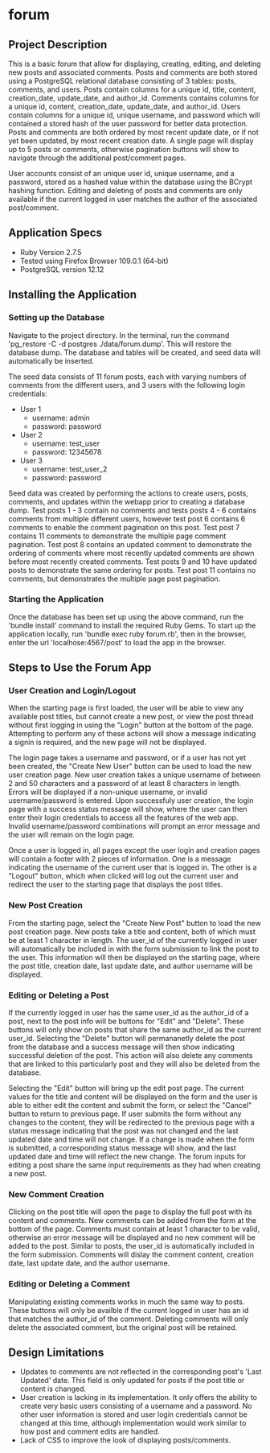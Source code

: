 # forum

## Project Description ##
This is a basic forum that allow for displaying, creating, editing, and deleting new posts and associated comments. Posts and comments are both stored using a PostgreSQL relational database consisting of 3 tables: posts, comments, and users. Posts contain columns for a unique id, title, content, creation_date, update_date, and author_id. Comments contains columns for a unique id, content, creation_date, update_date, and author_id. Users contain columns for a unique id, unique username, and password which will contained a stored hash of the user password for better data protection. Posts and comments are both ordered by most recent update date, or if not yet been updated, by most recent creation date. A single page will display up to 5 posts or comments, otherwise pagination buttons will show to navigate through the additional post/comment pages. 

User accounts consist of an unique user id, unique username, and a password, stored as a hashed value within the database using the BCrypt hashing function. Editing and deleting of posts and comments are only available if the current logged in user matches the author of the associated post/comment.


## Application Specs ##
  - Ruby Version 2.7.5
  - Tested using Firefox Browser 109.0.1 (64-bit)
  - PostgreSQL version 12.12


## Installing the Application ##
### Setting up the Database ###
Navigate to the project directory. In the terminal, run the command 'pg_restore -C -d postgres ./data/forum.dump'. This will restore the database dump. The database and tables will be created, and seed data will automatically be inserted. 

The seed data consists of 11 forum posts, each with varying numbers of comments from the different users, and 3 users with the following login credentials:
  - User 1
    - username: admin
    - password: password
  - User 2
    - username: test_user
    - password: 12345678
  - User 3
    - username: test_user_2
    - password: password

Seed data was created by performing the actions to create users, posts, comments, and updates within the webapp prior to creating a database dump. Test posts 1 - 3 contain no comments and tests posts 4 - 6 contains comments from multiple different users, however test post 6 contains 6 comments to enable the comment pagination on this post. Test post 7 contains 11 comments to demonstrate the multiple page comment pagination. Test post 8 contains an updated comment to demonstrate the ordering of comments where most recently updated comments are shown before most recently created comments. Test posts 9 and 10 have updated posts to demonstrate the same ordering for posts. Test post 11 contains no comments, but demonstrates the multiple page post pagination.

### Starting the Application ###
Once the database has been set up using the above command, run the 'bundle install' command to install the required Ruby Gems. To start up the application locally, run 'bundle exec ruby forum.rb', then in the browser, enter the url 'localhose:4567/post' to load the app in the browser.

## Steps to Use the Forum App ##
### User Creation and Login/Logout ###
When the starting page is first loaded, the user will be able to view any available post titles, but cannot create a new post, or view the post thread without first logging in using the "Login" button at the bottom of the page. Attempting to perform any of these actions will show a message indicating a signin is required, and the new page will not be displayed.

The login page takes a username and password, or if a user has not yet been created, the "Create New User" button can be used to load the new user creation page. New user creation takes a unique username of between 2 and 50 characters and a password of at least 8 characters in length. Errors will be displayed if a non-unique username, or invalid username/password is entered. Upon successfuly user creation, the login page with a success status message will show, where the user can then enter their login credentials to access all the features of the web app. Invalid username/password combinations will prompt an error message and the user will remain on the login page.

Once a user is logged in, all pages except the user login and creation pages will contain a footer with 2 pieces of information. One is a message indicating the username of the current user that is logged in. The other is a "Logout" button, which when clicked will log out the current user and redirect the user to the starting page that displays the post titles.

### New Post Creation ###
From the starting page, select the "Create New Post" button to load the new post creation page. New posts take a title and content, both of which must be at least 1 character in length. The user_id of the currently logged in user will automatically be included in with the form submission to link the post to the user. This information will then be displayed on the starting page, where the post title, creation date, last update date, and author username will be displayed.

### Editing or Deleting a Post ###
If the currently logged in user has the same user_id as the author_id of a post, next to the post info will be buttons for "Edit" and "Delete". These buttons will only show on posts that share the same author_id as the current user_id. Selecting the "Delete" button will permananetly delete the post from the database and a success message will then show indicating successful deletion of the post. This action will also delete any comments that are linked to this particularly post and they will also be deleted from the database. 

Selecting the "Edit" button will bring up the edit post page. The current values for the title and content will be displayed on the form and the user is able to either edit the content and submit the form, or select the "Cancel" button to return to previous page. If user submits the form without any changes to the content, they will be redirected to the previous page with a status message indicating that the post was not changed and the last updated date and time will not change. If a change is made when the form is submitted, a corresponding status message will show, and the last updated date and time will reflect the new change. The forum inputs for editing a post share the same input requirements as they had when creating a new post.

### New Comment Creation ###
Clicking on the post title will open the page to display the full post with its content and comments. New comments can be added from the form at the bottom of the page. Comments must contain at least 1 character to be valid, otherwise an error message will be displayed and no new comment will be added to the post. Similar to posts, the user_id is automatically included in the form submission. Comments will dislay the comment content, creation date, last update date, and the author username.

### Editing or Deleting a Comment ###
Manipulating existing comments works in much the same way to posts. These buttons will only be availble if the current logged in user has an id that matches the author_id of the comment. Deleting comments will only delete the associated comment, but the original post will be retained.


## Design Limitations
  - Updates to comments are not reflected in the corresponding post's 'Last Updated' date. This field is only updated for posts if the post title or content is changed.
  - User creation is lacking in its implementation. It only offers the ability to create very basic users consisting of a username and a password. No other user information is stored and user login credentials cannot be changed at this time, although implementation would work similar to how post and comment edits are handled.
  - Lack of CSS to improve the look of displaying posts/comments.
